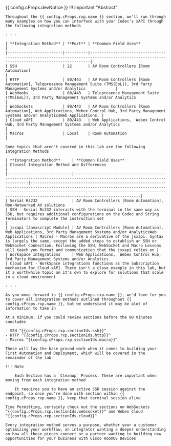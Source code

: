 {{ config.cProps.devNotice }}
!!! important "Abstract"

    Throughout the {{ config.cProps.rxp.name }} section, we'll run through many examples on how you can interface with your Codec's xAPI through the following integration methods

    - - -

    | **Integration Method** | **Port** | **Common Field Uses**                                                                                                                      |
    |------------------------|----------|--------------------------------------------------------------------------------------------------------------------------------------------|
    | SSH                    | 22       | AV Room Controllers [Room Automation]                                                                                                      |
    | HTTP                   | 80/443   | AV Room Controllers [Room Automation], Telepresence Management Suite (TMS[EoL]), 3rd Party Management Systems and/or Analytics             |
    | WebHooks               | 80/443   | Telepresence Management Suite (TMS[EoL]), 3rd Party Management Systems and/or Analytics                                                    |
    | WebSockets             | 80/443   | AV Room Controllers [Room Automation], Web Applications, Webex Control Hub, 3rd Party Management Systems and/or AnalyticsWeb Applications, |
    | Cloud xAPI             | 80/443   | Web Applications,  Webex Control Hub, 3rd Party Management Systems and/or Analytics                                                        |
    | Macros                 | Local    | Room Automation                                                                                                                            |

    Some topics that aren't covered in this lab are the following Integration Methods

    | **Integration Method**     | **Common Field Uses**                                                                                                  | Closest Integration Method and Differences                                                                                                                                                                                                                                   |
    |----------------------------|------------------------------------------------------------------------------------------------------------------------|------------------------------------------------------------------------------------------------------------------------------------------------------------------------------------------------------------------------------------------------------------------|
    | Serial Rs232               | AV Room Controllers [Room Automation], Non-Networked AV solutions                                                      | SSH - Serial Rs232 interacts with the terminal in the same way as SSH, but requires additional configurations on the Codec and String Terminators to complete the instruction set                                                                                |
    | jsxapi [Javascript Module] | AV Room Controllers [Room Automation], Web Applications, 3rd Party Management Systems and/or AnalyticsWeb Applications | Macros - Macros are a derivative of the jsxapi. Syntax is largely the same, except the added steps to establish an SSH or WebSocket Connection. Following the SSH, WebSocket and Macro Lessons will teach you format and communication that the jsxapi relies on |
    | Workspace Integrations     | Web Applications,  Webex Control Hub, 3rd Party Management Systems and/or Analytics                                    | Cloud xAPI - WorkSpace integrations functions as the Subscription mechanism for Cloud xAPI. There isn't a close example in this lab, but it a worthwhile topic on it's own to explore for solutions that scale in a cloud environment                            |

    - - -

    As you move forward in {{ config.cProps.rxp.name }}, we'd love for you to cover all integration methods outlined throughout {{ config.cProps.rxp.name }}, but we understand it may be alot of information to take in

    At a minimum, if you could review sections before the 90 minutes concludes

    - SSH ^{{config.cProps.rxp.sectionIds.ssh}}^
    - HTTP ^{{config.cProps.rxp.sectionIds.http}}^
    - Macros ^{{config.cProps.rxp.sectionIds.macro}}^

    These will lay the base ground work when it comes to building your First Automation and Deployment, which will be covered in the remainder of the lab

    !!! Note

        Each Section has a `Cleanup` Process. These are important when moving from each integration method

        It requires you to have an active SSH session against the endpoint, so once you're done with section within {{ config.cProps.rxp.name }}, keep that terminal session alive

    Time Permitting, certainly check out the sections on WebSockets ^{{config.cProps.rxp.sectionIds.websocket}}^ and Webex Cloud ^{{config.cProps.rxp.sectionIds.cloud}}^

    Every integration method serves a purpose, whether your a customer optimizing your workflow, an integrator wanting a deeper understanding on how all these pieces connect or a partner wanting to building new opportunities for your business with Cisco RoomOS Devices